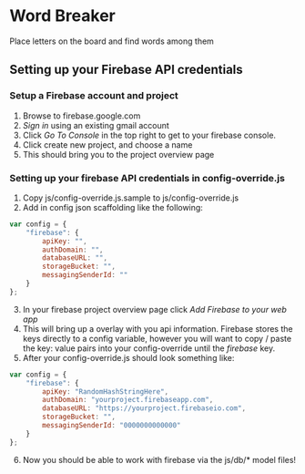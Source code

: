 # Word Breaker
Place letters on the board and find words among them

## Setting up your Firebase API credentials

### Setup a Firebase account and project

1. Browse to firebase.google.com
2. *Sign in* using an existing gmail account
3. Click *Go To Console* in the top right to get to your firebase console.
4. Click create new project, and choose a name
5. This should bring you to the project overview page

### Setting up your firebase API credentials in config-override.js

1. Copy js/config-override.js.sample to js/config-override.js
2. Add in config json scaffolding like the following:
```javascript
var config = {
    "firebase": {
        apiKey: "",
        authDomain: "",
        databaseURL: "",
        storageBucket: "",
        messagingSenderId: ""
    }
};
```
3. In your firebase project overview page click *Add Firebase to your web app*
4. This will bring up a overlay with you api information. Firebase stores the keys directly to a config variable, however you will want to copy / paste the key: value pairs into your config-override until the *firebase* key.
5. After your config-override.js should look something like:
```javascript
var config = {
    "firebase": {
        apiKey: "RandomHashStringHere",
        authDomain: "yourproject.firebaseapp.com",
        databaseURL: "https://yourproject.firebaseio.com",
        storageBucket: "",
        messagingSenderId: "0000000000000"
    }
};
```
6. Now you should be able to work with firebase via the js/db/* model files!
